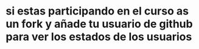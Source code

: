 # si estas participando en el curso as un fork y añade tu usuario de github para ver los estados de los usuarios